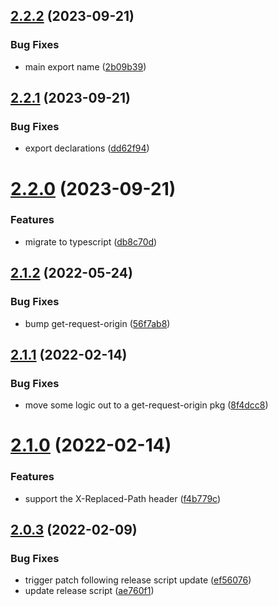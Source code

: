 ## [2.2.2](https://github.com/alexandermendes/current-url/compare/v2.2.1...v2.2.2) (2023-09-21)


### Bug Fixes

* main export name ([2b09b39](https://github.com/alexandermendes/current-url/commit/2b09b398faca7da4c7d69382c6167b9920e19bb3))

## [2.2.1](https://github.com/alexandermendes/current-url/compare/v2.2.0...v2.2.1) (2023-09-21)


### Bug Fixes

* export declarations ([dd62f94](https://github.com/alexandermendes/current-url/commit/dd62f94e52eb68ff387655a8967484efd036c90e))

# [2.2.0](https://github.com/alexandermendes/current-url/compare/v2.1.2...v2.2.0) (2023-09-21)


### Features

* migrate to typescript ([db8c70d](https://github.com/alexandermendes/current-url/commit/db8c70d1d28becf71952bd19224d01e8518ce378))

## [2.1.2](https://github.com/alexandermendes/current-url/compare/v2.1.1...v2.1.2) (2022-05-24)


### Bug Fixes

* bump get-request-origin ([56f7ab8](https://github.com/alexandermendes/current-url/commit/56f7ab8898288347956daad0670e2c1227040af0))

## [2.1.1](https://github.com/alexandermendes/current-url/compare/v2.1.0...v2.1.1) (2022-02-14)


### Bug Fixes

* move some logic out to a get-request-origin pkg ([8f4dcc8](https://github.com/alexandermendes/current-url/commit/8f4dcc88043cc52b7763941cb1df5e1172303c84))

# [2.1.0](https://github.com/alexandermendes/current-url/compare/v2.0.3...v2.1.0) (2022-02-14)


### Features

* support the X-Replaced-Path header ([f4b779c](https://github.com/alexandermendes/current-url/commit/f4b779cea99d68d9235809d14c212935ed23170f))

## [2.0.3](https://github.com/alexandermendes/current-url/compare/v2.0.2...v2.0.3) (2022-02-09)


### Bug Fixes

* trigger patch following release script update ([ef56076](https://github.com/alexandermendes/current-url/commit/ef560769d53c025d3fdcccf0788a2aa3cabce2f0))
* update release script ([ae760f1](https://github.com/alexandermendes/current-url/commit/ae760f1151c2490085415fdb9a3f0968f2ed0771))
